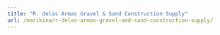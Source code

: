 ```yaml
---
title: "R. delas Armas Gravel & Sand Construction Supply"
url: /marikina/r-delas-armas-gravel-and-sand-construction-supply/
---
```

